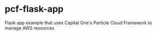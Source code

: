 # pcf-flask-app
Flask app example that uses Capital One's Particle Cloud Framework to manage AWS resources
